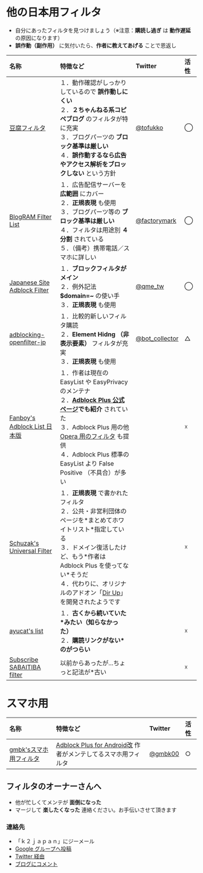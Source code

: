 # 他の日本用フィルタ #
  * 自分にあったフィルタを見つけましょう（※注意：**購読し過ぎ** は **動作遅延** の原因になります）
  * **誤作動（副作用）** に気付いたら、**作者に教えてあげる** ことで恩返し


|**名称**|**特徴など**|**Twitter**|**活性**|
|:-----|:-------|:----------|:-----|
|[豆腐フィルタ](http://tofukko.r.ribbon.to/abp.html)|１．動作確認がしっかりしているので **誤作動しにくい** <br />２．**２ちゃんねる系コピペブログ** のフィルタが特に充実<br />３．ブログパーツの **ブロック基準は厳しい** <br />４．**誤作動するなら広告やアクセス解析をブロックしない** という方針|[@tofukko](https://twitter.com/tofukko)|◯     |
|[BlogRAM Filter List](http://blogram.net/2010/04/23/adblock/)|１．広告配信サーバーを **広範囲** にカバー<br />２．**正規表現** も使用<br />３．ブログパーツ等の **ブロック基準は厳しい** <br />４．フィルタは用途別 **４分割** されている<br />５．（備考）携帯電話／スマホに詳しい|[@factorymark](https://twitter.com/factorymark)|◯     |
|[Japanese Site Adblock Filter](http://qme.mydns.jp/adblock.html)|１．**ブロックフィルタがメイン**<br />２．例外記法 **$domain=~** の使い手<br />３．**正規表現** も使用|[@qme\_tw](https://twitter.com/qme_tw)|◯     |
|[adblocking-openfilter-jp](http://code.google.com/p/adblocking-openfilter-jp/)|１．比較的新しいフィルタ購読<br />２．**Element Hidng （非表示要素）** フィルタが充実<br />３．**正規表現** も使用|[@bot\_collector](https://twitter.com/bot_collector)|△     |
|[Fanboy's Adblock List 日本版](http://www.fanboy.co.nz/adblock/)|１．作者は現在の EasyList や EasyPrivacy のメンテナ<br />２．**[Adblock Plus 公式ページ](http://adblockplus.org/en/subscriptions)でも紹介** されていた<br />３．Adblock Plus 用の他 [Opera 用のフィルタ](http://www.fanboy.co.nz/adblock/opera/) も提供<br />４．Adblock Plus 標準の EasyList より False Positive （不具合）が多い|　          |☓     |
|[Schuzak's Universal Filter](http://www.schuzak.jp/abp.html)|１．**正規表現** で書かれたフィルタ<br />２．公共・非営利団体のページを\*まとめてホワイトリスト\*指定している<br />３．ドメイン復活したけど、もう\*作者は Adblock Plus を使ってない\*そうだ<br />４．代わりに、オリジナルのアドオン「[Dir Up](http://www.schuzak.jp/dirup.html)」を開発されたようです|　          |☓     |
|[ayucat's list](http://sourceforge.jp/projects/ayucat-list/)|１．**古くから続いていた\*みたい（知らなかった）**<br />２．**購読リンクがない\*のがつらい**|　          |☓     |
|[Subscribe SABAITIBA filter](http://d.sabaitiba.com/adblock)|以前からあったが...ちょっと記法が\*古い|　          |☓     |

# スマホ用 #
|**名称**|**特徴など**|**Twitter**|**活性**|
|:-----|:-------|:----------|:-----|
|[gmbk'sスマホ用フィルタ](https://gmbksfilters.googlecode.com/hg/abplist_adonly.txt)|[Adblock Plus for Android改](http://gmbk0.tumblr.com/) 作者がメンテしてるスマホ用フィルタ|[@gmbk00](https://twitter.com/gmbk00)|○     |

## フィルタのオーナーさんへ ##
  * 他が忙しくてメンテが **面倒になった**
  * マージして **楽したくなった**
連絡ください。お手伝いさせて頂きます


### 連絡先 ###
  * 「ｋ２ｊａｐａｎ」にジーメール
  * [Google グループへ投稿](http://groups.google.com/group/adblock-plus-japanese-filter)
  * [Twitter 経由](https://twitter.com/ABP_JP)
  * [ブログにコメント](http://d.hatena.ne.jp/k2jp/20081108/1226133004)
